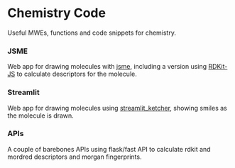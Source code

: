 # Chemistry Code
Useful MWEs, functions and code snippets for chemistry.

### JSME
Web app for drawing molecules with [jsme](https://jsme-editor.github.io/), including a version using [RDKit-JS](https://github.com/rdkit/rdkit-js) to calculate descriptors for the molecule.

### Streamlit
Web app for drawing molecules using [streamlit_ketcher](https://github.com/mik-laj/streamlit-ketcher), showing smiles as the molecule is drawn.

### APIs
A couple of barebones APIs using flask/fast API to calculate rdkit and mordred descriptors and morgan fingerprints.